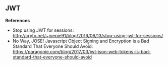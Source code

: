 ## JWT

**References**

- Stop using JWT for sessions: http://cryto.net/~joepie91/blog/2016/06/13/stop-using-jwt-for-sessions/
- No Way, JOSE! Javascript Object Signing and Encryption is a Bad Standard That Everyone Should Avoid: https://paragonie.com/blog/2017/03/jwt-json-web-tokens-is-bad-standard-that-everyone-should-avoid